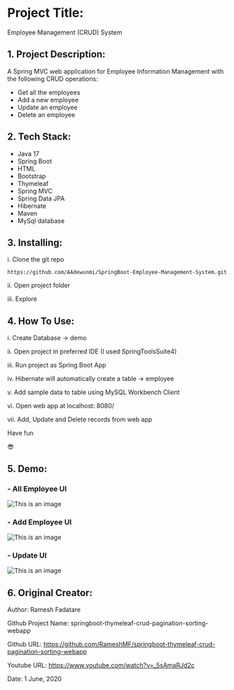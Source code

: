 # Project Title:

Employee Management (CRUD) System

## 1. Project Description:

A Spring MVC web application for Employee Information Management with the following CRUD operations:

- Get all the employees
- Add a new employee
- Update an employee
- Delete an employee



## 2. Tech Stack:

- Java 17
- Spring Boot
- HTML
- Bootstrap
- Thymeleaf
- Spring MVC
- Spring Data JPA
- Hibernate
- Maven 
- MySql database



## 3. Installing:

i. Clone the git repo

```
https://github.com/AAdewunmi/SpringBoot-Employee-Management-System.git
```

ii. Open project folder

iii. Explore



## 4. How To Use:

i. Create Database -> demo

ii. Open project in preferred IDE (I used SpringToolsSuite4) 

iii. Run project as Spring Boot App

iv. Hibernate will automatically create a table -> employee

v. Add sample data to table using MySQL Workbench Client

vi. Open web app at localhost: 8080/

vii. Add, Update and Delete records from web app 

Have fun

😎 



## 5. Demo:

### - All Employee UI

![This is an image](src/main/java/images/main_creenshot.png)

### - Add Employee UI

![This is an image](src/main/java/images/add_creenshot.png)

### - Update UI

![This is an image](src/main/java/images/update_creenshot.png)




## 6. Original Creator:

Author: Ramesh Fadatare 
 
Github Project Name: springboot-thymeleaf-crud-pagination-sorting-webapp

Github URL: https://github.com/RameshMF/springboot-thymeleaf-crud-pagination-sorting-webapp

Youtube URL: https://www.youtube.com/watch?v=_5sAmaRJd2c

Date: 1 June, 2020

